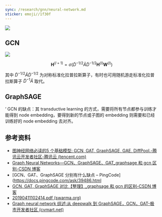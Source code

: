 ```yaml
---
sync: /research/gnn/neural-network.md
sticker: emoji//1f30f
---
```


![](https://img.memset0.cn/2024/09/29/M5eTwfhw.png)

## GCN

![](https://img.memset0.cn/2024/09/29/buw7kj7S.png)

$$
\mathbf{H}^{(l+1)} = \sigma(\tilde{D}^{-1/2} \tilde{A} \tilde{D}^{-1/2} \mathbf{H}^{(l)} \mathbf{W}^{(l)})
$$

其中 $\tilde{D}^{-1/2} \tilde{A} \tilde{D}^{-1/2}$ 为对称标准化拉普拉斯算子，有时也可用随机游走标准化拉普拉斯算子 $\tilde{D}^{-1} \tilde{A}$ 取代。

## GraphSAGE

‘
GCN 的缺点：其 transductive learning 的方式，需要将所有节点都参与训练才能得到 node embedding，要得到新的节点或子图的 embedding 则需要和已经训练好的 node embedding 去对齐。

## 参考资料

- [图神经网络必读的 ​5 个基础模型: GCN, GAT, GraphSAGE, GAE, DiffPool.-腾讯云开发者社区-腾讯云 (tencent.com)](https://cloud.tencent.com/developer/article/2284994)
- [Graph Neural Networks—GCN、GraphSAGE、GAT_graphsage 和 gcn 区别-CSDN 博客](https://blog.csdn.net/Frank_LJiang/article/details/115845904)
- [GCN、GAT、GraphSAGE 分别有什么缺点 – PingCode](https://docs.pingcode.com/ask/39486.html
- [GCN, GAT, GraphSAGE 对比【整理】\_graphsage 和 gcn 的区别-CSDN 博客](https://blog.csdn.net/Kadima08/article/details/124068272)
- [20190411102414.pdf (swarma.org)](https://qiniu.swarma.org/public/file/ppt/20190411102414.pdf)
- [Graph neural network 综述:从 deepwalk 到 GraphSAGE，GCN，GAT-极市开发者社区 (cvmart.net)](https://www.cvmart.net/community/detail/3958)

